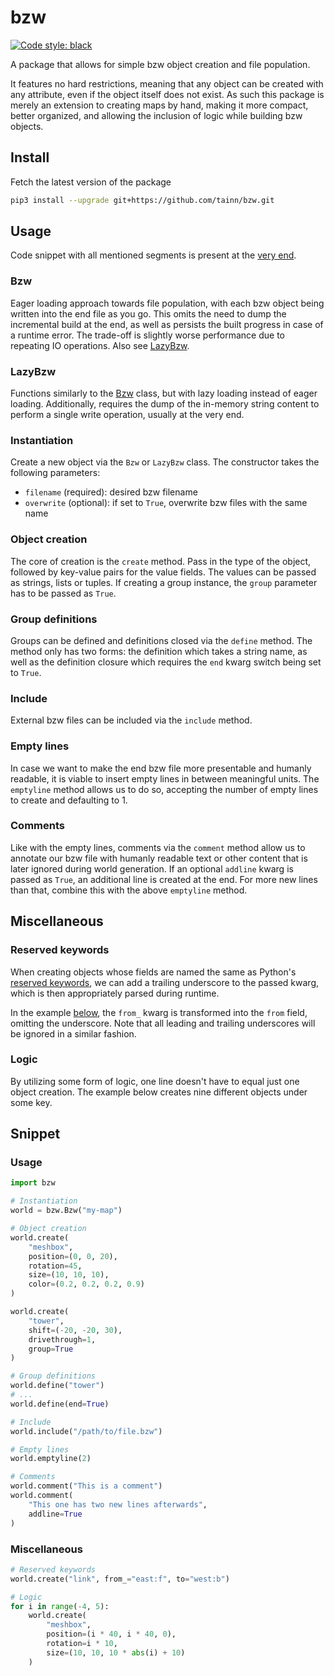 # bzw

[![Code style: black](https://img.shields.io/badge/code%20style-black-000000.svg)](https://github.com/psf/black)

A package that allows for simple bzw object creation and file population.

It features no hard restrictions, meaning that any object can be created with any attribute, even if the object itself
does not exist. As such this package is merely an extension to creating maps by hand, making it more compact, better
organized, and allowing the inclusion of logic while building bzw objects.

## Install

Fetch the latest version of the package

```sh
pip3 install --upgrade git+https://github.com/tainn/bzw.git
```

## Usage

Code snippet with all mentioned segments is present at the [very end](#Snippet).

### Bzw

Eager loading approach towards file population, with each bzw object being written into the end file as you go. This
omits the need to dump the incremental build at the end, as well as persists the built progress in case of a runtime
error. The trade-off is slightly worse performance due to repeating IO operations. Also see [LazyBzw](#LazyBzw).

### LazyBzw

Functions similarly to the [Bzw](#Bzw) class, but with lazy loading instead of eager loading. Additionally, requires the
dump of the in-memory string content to perform a single write operation, usually at the very end.

### Instantiation

Create a new object via the `Bzw` or `LazyBzw` class. The constructor takes the following parameters:

- `filename` (required): desired bzw filename
- `overwrite` (optional): if set to `True`, overwrite bzw files with the same name

### Object creation

The core of creation is the `create` method. Pass in the type of the object, followed by key-value pairs for the value
fields. The values can be passed as strings, lists or tuples. If creating a group instance, the `group` parameter has to
be passed as `True`.

### Group definitions

Groups can be defined and definitions closed via the `define` method. The method only has two forms: the definition
which takes a string name, as well as the definition closure which requires the `end` kwarg switch being set to `True`.

### Include

External bzw files can be included via the `include` method.

### Empty lines

In case we want to make the end bzw file more presentable and humanly readable, it is viable to insert empty lines in
between meaningful units. The `emptyline` method allows us to do so, accepting the number of empty lines to create and
defaulting to 1.

### Comments

Like with the empty lines, comments via the `comment` method allow us to annotate our bzw file with humanly readable
text or other content that is later ignored during world generation. If an optional `addline` kwarg is passed as `True`,
an additional line is created at the end. For more new lines than that, combine this with the above `emptyline` method.

## Miscellaneous

### Reserved keywords

When creating objects whose fields are named the same as
Python's [reserved keywords](https://docs.python.org/3/reference/lexical_analysis.html#keywords), we can add a trailing
underscore to the passed kwarg, which is then appropriately parsed during runtime.

In the example [below](#Snippet), the `from_` kwarg is transformed into the `from` field, omitting the underscore. Note
that all leading and trailing underscores will be ignored in a similar fashion.

### Logic

By utilizing some form of logic, one line doesn't have to equal just one object creation. The example below creates nine
different objects under some key.

## Snippet

### Usage

```py
import bzw

# Instantiation
world = bzw.Bzw("my-map")

# Object creation
world.create(
    "meshbox",
    position=(0, 0, 20),
    rotation=45,
    size=(10, 10, 10),
    color=(0.2, 0.2, 0.2, 0.9)
)

world.create(
    "tower",
    shift=(-20, -20, 30),
    drivethrough=1,
    group=True
)

# Group definitions
world.define("tower")
# ...
world.define(end=True)

# Include
world.include("/path/to/file.bzw")

# Empty lines
world.emptyline(2)

# Comments
world.comment("This is a comment")
world.comment(
    "This one has two new lines afterwards",
    addline=True
)
```

### Miscellaneous

```py
# Reserved keywords
world.create("link", from_="east:f", to="west:b")

# Logic
for i in range(-4, 5):
    world.create(
        "meshbox",
        position=(i * 40, i * 40, 0),
        rotation=i * 10,
        size=(10, 10, 10 * abs(i) + 10)
    )
```
